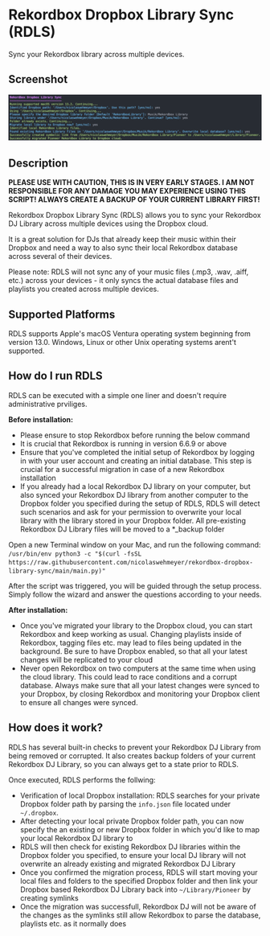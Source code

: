 
# Rekordbox Dropbox Library Sync (RDLS)
Sync your Rekordbox library across multiple devices.

## Screenshot
![App Screenshot](https://raw.githubusercontent.com/nicolaswehmeyer/rekordbox-dropbox-library-sync/main/rdls-execution.png)

## Description
**PLEASE USE WITH CAUTION, THIS IS IN VERY EARLY STAGES. I AM NOT RESPONSIBLE FOR ANY DAMAGE YOU MAY EXPERIENCE USING THIS SCRIPT! ALWAYS CREATE A BACKUP OF YOUR CURRENT LIBRARY FIRST!**

Rekordbox Dropbox Library Sync (RDLS) allows you to sync your Rekordbox DJ Library across multiple devices using the Dropbox cloud.

It is a great solution for DJs that already keep their music within their Dropbox and need a way to also sync their local Rekordbox database across several of their devices.

Please note: RDLS will not sync any of your music files (.mp3, .wav, .aiff, etc.) across your devices - it only syncs the actual database files and playlists you created across multiple devices.

## Supported Platforms
RDLS supports Apple's macOS Ventura operating system beginning from version 13.0. Windows, Linux or other Unix operating systems arent't supported.

## How do I run RDLS
RDLS can be executed with a simple one liner and doesn't require administrative prviliges.

**Before installation:**
- Please ensure to stop Rekordbox before running the below command
- It is crucial that Rekordbox is running in version 6.6.9 or above
- Ensure that you've completed the initial setup of Rekordbox by logging in with your user account and creating an initial database. This step is crucial for a successful migration in case of a new Rekordbox installation
- If you already had a local Rekordbox DJ library on your computer, but also synced your Rekordbox DJ library from another computer to the Dropbox folder you specified during the setup of RDLS, RDLS will detect such scenarios and ask for your permission to overwrite your local library with the library stored in your Dropbox folder. All pre-existing Rekordbox DJ Library files will be moved to a *_backup folder

Open a new Terminal window on your Mac, and run the following command: `/usr/bin/env python3 -c "$(curl -fsSL https://raw.githubusercontent.com/nicolaswehmeyer/rekordbox-dropbox-library-sync/main/main.py)"`

After the script was triggered, you will be guided through the setup process. Simply follow the wizard and answer the questions according to your needs.

**After installation:**
- Once you've migrated your library to the Dropbox cloud, you can start Rekordbox and keep working as usual. Changing playlists inside of Rekordbox, tagging files etc. may lead to files being updated in the background. Be sure to have Dropbox enabled, so that all your latest changes will be replicated to your cloud
- Never open Rekordbox on two computers at the same time when using the cloud library. This could lead to race conditions and a corrupt database. Always make sure that all your latest changes were synced to your Dropbox, by closing Rekordbox and monitoring your Dropbox client to ensure all changes were synced.

## How does it work?
RDLS has several built-in checks to prevent your Rekordbox DJ Library from being removed or corrupted. It also creates backup folders of your current Rekordbox DJ Library, so you can always get to a state prior to RDLS.

Once executed, RDLS performs the follwing:
- Verification of local Dropbox installation: RDLS searches for your private Dropbox folder path by parsing the `info.json` file located under `~/.dropbox`.
- After detecting your local private Dropbox folder path, you can now specify the an existing or new Dropbox folder in which you'd like to map your local Rekordbox DJ library to
- RDLS will then check for existing Rekordbox DJ libraries within the Dropbox folder you specified, to ensure your local DJ library will not overwrite an already existing and migrated Rekordbox DJ Library
- Once you confirmed the migration process, RDLS will start moving your local files and folders to the specified Dropbox folder and then link your Dropbox based Rekordbox DJ Library back into `~/Library/Pioneer` by creating symlinks
- Once the migration was successfull, Rekordbox DJ will not be aware of the changes as the symlinks still allow Rekordbox to parse the database, playlists etc. as it normally does